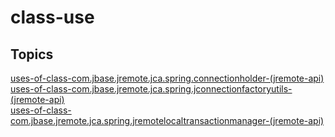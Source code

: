 # class-use

<PageHeader />

## Topics

[uses-of-class-com.jbase.jremote.jca.spring.connectionholder-(jremote-api)](./uses-of-class-com.jbase.jremote.jca.spring.connectionholder-(jremote-api))  
[uses-of-class-com.jbase.jremote.jca.spring.jconnectionfactoryutils-(jremote-api)](./uses-of-class-com.jbase.jremote.jca.spring.jconnectionfactoryutils-(jremote-api))  
[uses-of-class-com.jbase.jremote.jca.spring.jremotelocaltransactionmanager-(jremote-api)](./uses-of-class-com.jbase.jremote.jca.spring.jremotelocaltransactionmanager-(jremote-api))  

